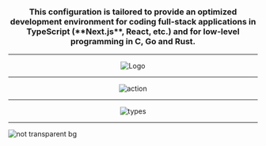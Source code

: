 <div align="center">
  <h3>This configuration is tailored to provide an optimized development environment for coding full-stack applications in TypeScript (**Next.js**, React, etc.) and for low-level programming in C, Go and Rust.
  </h3>    
</div>

<hr>

<div align="center"><p>
    <img alt="Logo" src="https://github.com/Aleesssino/AleesssinoVim/assets/97041873/8badc080-c510-4104-bb12-3701a44a6655" />
</div>

 <hr>

<div align="center">
    <img alt="action" src="https://github.com/Aleesssino/AleesssinoVim/assets/97041873/312a8223-1deb-463a-a8d8-610039a8d04e" />
</div>

<hr>

<div align="center"> 
  <img alt="types" src="https://github.com/Aleesssino/AleesssinoVim/assets/97041873/82c08cda-eeb8-4c01-be80-7abcf1e4307c" />
</div>

<hr>

<div align> 
    <img alt="not transparent bg" src="https://github.com/Aleesssino/AleesssinoVim/assets/97041873/492b2656-4b14-4641-8096-7bf2f641ae50"/>
</div>
